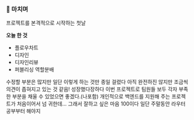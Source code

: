 <h3 id="💬-마치며">💬 마치며</h3>
<p>프로젝트를 본격적으로 시작하는 첫날</p>
<p><strong>오늘 한 것</strong></p>
<ul>
<li>플로우차트</li>
<li>디자인</li>
<li>디자인리뷰</li>
<li>퍼블리싱 역할분배</li>
</ul>
<p>수정할 부분은 많지만 일단 이렇게 하는 것만 종일 걸렸다
아직 완전하진 않지만 조금씩 의견이 좁혀지고 있는 것 같음! 성장했다장하다
이번 프로젝트로 팀원들 보두 각자 부족한 부분을 채울 수 있었으면 좋겠다.(나포함)
개인적으로 백엔드를 지원해 주는 프로젝트가 처음이어서 넘 귀한데... 그래서 잘하고 싶은 마음 100이다 일단 주말동안 라우터 공부부터 해야지</p>